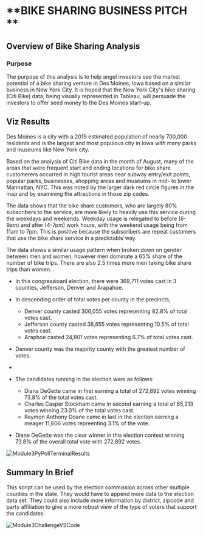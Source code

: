 
# **BIKE SHARING BUSINESS PITCH **

## **Overview of Bike Sharing Analysis**
### Purpose
The purpose of this analysis is to help angel investors see the market potential of a bike sharing venture in Des Moines, Iowa based on a similar business in New York City.  It is hoped that the New York City's bike sharing (Citi Bike) data, being visually represented in Tableau, will persuade the investors to offer seed money to the Des Moines start-up.


## Viz Results

Des Moines is a city with a 2019 estimated population of nearly 700,000 residents and is the largest and most populous city in Iowa with many parks and museums like New York city.

Based on the analysis of Citi Bike data in the month of August, many of the areas that were frequent start and ending locations for bike share customerers occurred in high tourist areas near subway entry/exit points, popular parks, businesses, shopping areas and museums in mid- to lower Manhattan, NYC. This was noted by the larger dark red circle figures in the map and by examining the attractions in those zip codes.

The data shows that the bike share customers, who are largely 80% subscribers to the service, are more likely to heavily use this service during the weekdays and weekends.  Weekday usage is relegated to before (6-9am) and after (4-7pm) work hours, with the weekend usage being from 11am to 7pm.  This is positive because the subscribers are repeat customers that use the bike share service in a predictable way.

The data shows a similar usage pattern when broken down on gender between men and women, however men dominate a 65% share of the number of bike trips. There are also 2.5 times more men taking bike share trips than women.  .


- In this congressioanl election, there were 369,711 votes cast in 3 counties, Jefferson, Denver and Arapahoe.
- In descending order of total votes per county in the precincts, 
   + Denver county casted 306,055 votes representing 82.8% of total votes cast.
   + Jefferson county casted 38,855 votes representing 10.5% of total votes cast.
   + Araphoe casted 24,801 votes representing 6.7% of total votes cast.
- Denver county was the majority county with the greatest number of votes.
- 
- The candidates running in the election were as follows:
  + Diana DeGette came in first earning a total of 272,892 votes winning 73.8% of the total votes cast.
  + Charles Casper Stockham came in second earning a total of 85,213 votes winning 23.0% of the total votes cast.
  + Raymon Anthony Doane came in last in the election earning a meager 11,606 votes repreenting 3.1% of the vote.

- Diane DeGette was the clear winner in this election contest winning 73.8% of the overall total vote with 272,892 votes.

![Module3PyPollTerminalResults](https://user-images.githubusercontent.com/79073778/111101194-c6292e00-851f-11eb-8dfb-4ebd3dfcc27a.png)


## Summary In Brief
This script can be used by the election commission across other multiple counties in the state. They would have to
append more data to the election data set.  They could also include more information by district, zipcode and party
affiliation to give a more robust view of the type of voters that support the candidates.


![Module3ChallengeVSCode](https://user-images.githubusercontent.com/79073778/111101610-a6463a00-8520-11eb-94a9-df091911fa8c.png)
